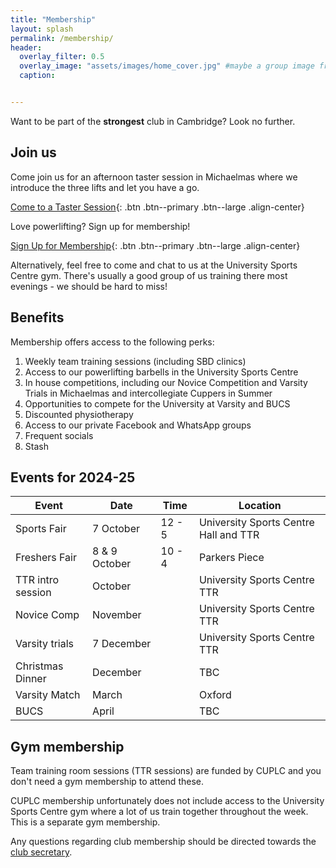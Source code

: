 ```yaml
---
title: "Membership"
layout: splash
permalink: /membership/
header:
  overlay_filter: 0.5
  overlay_image: "assets/images/home_cover.jpg" #maybe a group image from novice comp?
  caption:


---
```


Want to be part of the **strongest** club in Cambridge?  Look no further.

## Join us

Come join us for an afternoon taster session in Michaelmas where we introduce the three lifts and let you have a go.

[Come to a Taster Session](https://forms.gle/U1ArHoUtvYjfZnuB7){: .btn .btn--primary .btn--large .align-center}

Love powerlifting? Sign up for membership!

[Sign Up for Membership](https://forms.gle/U1ArHoUtvYjfZnuB7){: .btn .btn--primary .btn--large .align-center}

Alternatively, feel free to come and chat to us at the University Sports Centre gym. There's usually a good group of us training there most evenings - we should be hard to miss! 


## Benefits

Membership offers access to the following perks:

1. Weekly team training sessions (including SBD clinics)
2. Access to our powerlifting barbells in the University Sports Centre
3. In house competitions, including our Novice Competition and Varsity Trials in Michaelmas and intercollegiate Cuppers in Summer
4. Opportunities to compete for the University at Varsity and BUCS
5. Discounted physiotherapy
6. Access to our private Facebook and WhatsApp groups
7. Frequent socials
8. Stash 


## Events for 2024-25

| Event             | Date          | Time   | Location                              |
|-------------------|---------------|--------|---------------------------------------|
| Sports Fair       | 7 October     | 12 - 5 | University Sports Centre Hall and TTR | 
| Freshers Fair     | 8 & 9 October | 10 - 4 | Parkers Piece                         |
| TTR intro session | October       |        | University Sports Centre TTR          |
| Novice Comp       | November      |        | University Sports Centre TTR          |
| Varsity trials    | 7 December    |        | University Sports Centre TTR          |
| Christmas Dinner  | December      |        | TBC                                   |
| Varsity Match     | March         |        | Oxford                                |
| BUCS              | April         |        | TBC                                   |


## Gym membership

Team training room sessions (TTR sessions) are funded by CUPLC and you don't need a gym membership to attend these. 

CUPLC membership unfortunately does not include access to the University Sports Centre gym where a lot of us train together throughout the week. This is a separate gym membership.


Any questions regarding club membership should be directed towards the [club secretary](mailto:iw327@cam.ac.uk).
